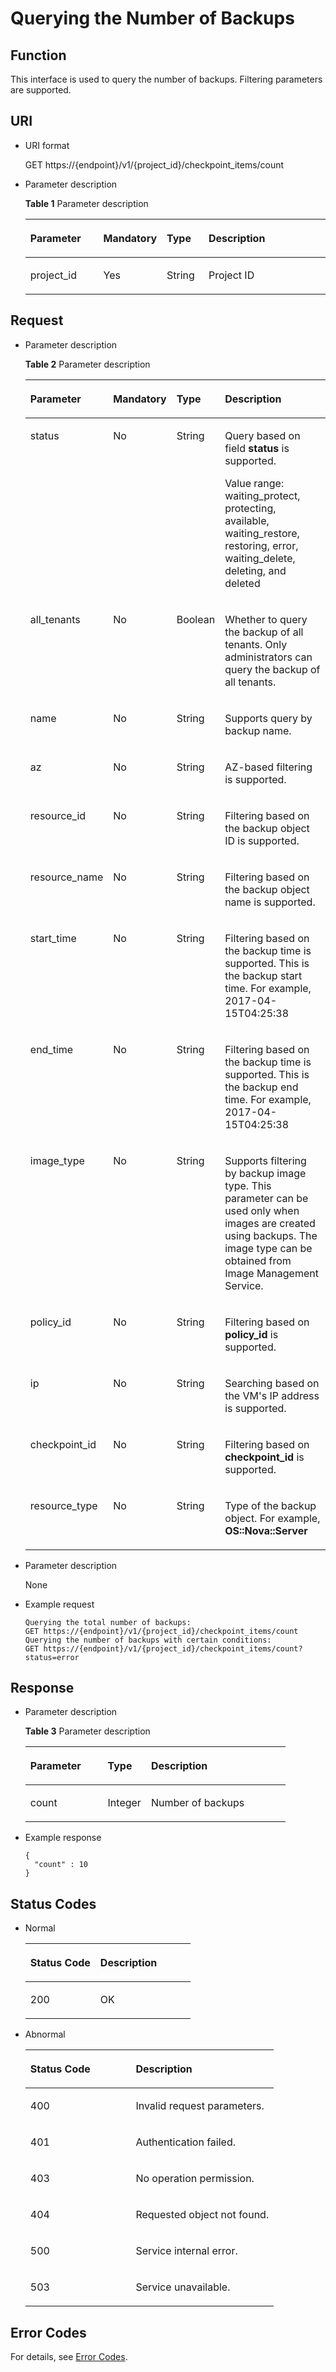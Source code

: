 # Querying the Number of Backups<a name="EN-US_TOPIC_0059304233"></a>

## Function<a name="section18839399"></a>

This interface is used to query the number of backups. Filtering parameters are supported.

## URI<a name="section35336865"></a>

-   URI format

    GET https://\{endpoint\}/v1/\{project\_id\}/checkpoint\_items/count

-   Parameter description

    **Table  1**  Parameter description

    <a name="table30414041"></a>
    <table><thead align="left"><tr id="row16726860"><th class="cellrowborder" valign="top" width="25.507449255074494%" id="mcps1.2.5.1.1"><p id="p45356064"><a name="p45356064"></a><a name="p45356064"></a>Parameter</p>
    </th>
    <th class="cellrowborder" valign="top" width="14.288571142885711%" id="mcps1.2.5.1.2"><p id="p49962569"><a name="p49962569"></a><a name="p49962569"></a>Mandatory</p>
    </th>
    <th class="cellrowborder" valign="top" width="14.288571142885711%" id="mcps1.2.5.1.3"><p id="p20436323"><a name="p20436323"></a><a name="p20436323"></a>Type</p>
    </th>
    <th class="cellrowborder" valign="top" width="45.91540845915409%" id="mcps1.2.5.1.4"><p id="p44729494"><a name="p44729494"></a><a name="p44729494"></a>Description</p>
    </th>
    </tr>
    </thead>
    <tbody><tr id="row9761029"><td class="cellrowborder" valign="top" width="25.507449255074494%" headers="mcps1.2.5.1.1 "><p id="p52445905"><a name="p52445905"></a><a name="p52445905"></a>project_id</p>
    </td>
    <td class="cellrowborder" valign="top" width="14.288571142885711%" headers="mcps1.2.5.1.2 "><p id="p20259946"><a name="p20259946"></a><a name="p20259946"></a>Yes</p>
    </td>
    <td class="cellrowborder" valign="top" width="14.288571142885711%" headers="mcps1.2.5.1.3 "><p id="p30442935"><a name="p30442935"></a><a name="p30442935"></a>String</p>
    </td>
    <td class="cellrowborder" valign="top" width="45.91540845915409%" headers="mcps1.2.5.1.4 "><p id="p65779720"><a name="p65779720"></a><a name="p65779720"></a>Project ID</p>
    </td>
    </tr>
    </tbody>
    </table>


## Request<a name="section49596331"></a>

-   Parameter description

    **Table  2**  Parameter description

    <a name="table19269226"></a>
    <table><thead align="left"><tr id="row18926014"><th class="cellrowborder" valign="top" width="25.507449255074494%" id="mcps1.2.5.1.1"><p id="p8549123210525"><a name="p8549123210525"></a><a name="p8549123210525"></a>Parameter</p>
    </th>
    <th class="cellrowborder" valign="top" width="14.288571142885711%" id="mcps1.2.5.1.2"><p id="p1054913213528"><a name="p1054913213528"></a><a name="p1054913213528"></a>Mandatory</p>
    </th>
    <th class="cellrowborder" valign="top" width="14.288571142885711%" id="mcps1.2.5.1.3"><p id="p9549163212527"><a name="p9549163212527"></a><a name="p9549163212527"></a>Type</p>
    </th>
    <th class="cellrowborder" valign="top" width="45.91540845915409%" id="mcps1.2.5.1.4"><p id="p25491432105218"><a name="p25491432105218"></a><a name="p25491432105218"></a>Description</p>
    </th>
    </tr>
    </thead>
    <tbody><tr id="row4633676"><td class="cellrowborder" valign="top" width="25.507449255074494%" headers="mcps1.2.5.1.1 "><p id="p39783513"><a name="p39783513"></a><a name="p39783513"></a>status</p>
    </td>
    <td class="cellrowborder" valign="top" width="14.288571142885711%" headers="mcps1.2.5.1.2 "><p id="p1239110"><a name="p1239110"></a><a name="p1239110"></a>No</p>
    </td>
    <td class="cellrowborder" valign="top" width="14.288571142885711%" headers="mcps1.2.5.1.3 "><p id="p33259067"><a name="p33259067"></a><a name="p33259067"></a>String</p>
    </td>
    <td class="cellrowborder" valign="top" width="45.91540845915409%" headers="mcps1.2.5.1.4 "><p id="p9629921"><a name="p9629921"></a><a name="p9629921"></a>Query based on field <strong id="b66521989"><a name="b66521989"></a><a name="b66521989"></a>status</strong> is supported.</p>
    <p id="p199923219255"><a name="p199923219255"></a><a name="p199923219255"></a>Value range: waiting_protect, protecting, available, waiting_restore, restoring, error, waiting_delete, deleting, and deleted</p>
    </td>
    </tr>
    <tr id="row8716248"><td class="cellrowborder" valign="top" width="25.507449255074494%" headers="mcps1.2.5.1.1 "><p id="p34927510"><a name="p34927510"></a><a name="p34927510"></a>all_tenants</p>
    </td>
    <td class="cellrowborder" valign="top" width="14.288571142885711%" headers="mcps1.2.5.1.2 "><p id="p10556036"><a name="p10556036"></a><a name="p10556036"></a>No</p>
    </td>
    <td class="cellrowborder" valign="top" width="14.288571142885711%" headers="mcps1.2.5.1.3 "><p id="p49732554"><a name="p49732554"></a><a name="p49732554"></a>Boolean</p>
    </td>
    <td class="cellrowborder" valign="top" width="45.91540845915409%" headers="mcps1.2.5.1.4 "><p id="p1805073"><a name="p1805073"></a><a name="p1805073"></a>Whether to query the backup of all tenants. Only administrators can query the backup of all tenants.</p>
    </td>
    </tr>
    <tr id="row16245660"><td class="cellrowborder" valign="top" width="25.507449255074494%" headers="mcps1.2.5.1.1 "><p id="p40830087"><a name="p40830087"></a><a name="p40830087"></a>name</p>
    </td>
    <td class="cellrowborder" valign="top" width="14.288571142885711%" headers="mcps1.2.5.1.2 "><p id="p18902726"><a name="p18902726"></a><a name="p18902726"></a>No</p>
    </td>
    <td class="cellrowborder" valign="top" width="14.288571142885711%" headers="mcps1.2.5.1.3 "><p id="p54725826"><a name="p54725826"></a><a name="p54725826"></a>String</p>
    </td>
    <td class="cellrowborder" valign="top" width="45.91540845915409%" headers="mcps1.2.5.1.4 "><p id="p3606882"><a name="p3606882"></a><a name="p3606882"></a>Supports query by backup name.</p>
    </td>
    </tr>
    <tr id="row32461939"><td class="cellrowborder" valign="top" width="25.507449255074494%" headers="mcps1.2.5.1.1 "><p id="p12171397"><a name="p12171397"></a><a name="p12171397"></a>az</p>
    </td>
    <td class="cellrowborder" valign="top" width="14.288571142885711%" headers="mcps1.2.5.1.2 "><p id="p46359087"><a name="p46359087"></a><a name="p46359087"></a>No</p>
    </td>
    <td class="cellrowborder" valign="top" width="14.288571142885711%" headers="mcps1.2.5.1.3 "><p id="p64098586"><a name="p64098586"></a><a name="p64098586"></a>String</p>
    </td>
    <td class="cellrowborder" valign="top" width="45.91540845915409%" headers="mcps1.2.5.1.4 "><p id="p24602990"><a name="p24602990"></a><a name="p24602990"></a>AZ-based filtering is supported.</p>
    </td>
    </tr>
    <tr id="row20100318"><td class="cellrowborder" valign="top" width="25.507449255074494%" headers="mcps1.2.5.1.1 "><p id="p17513057"><a name="p17513057"></a><a name="p17513057"></a>resource_id</p>
    </td>
    <td class="cellrowborder" valign="top" width="14.288571142885711%" headers="mcps1.2.5.1.2 "><p id="p9271521"><a name="p9271521"></a><a name="p9271521"></a>No</p>
    </td>
    <td class="cellrowborder" valign="top" width="14.288571142885711%" headers="mcps1.2.5.1.3 "><p id="p12795717"><a name="p12795717"></a><a name="p12795717"></a>String</p>
    </td>
    <td class="cellrowborder" valign="top" width="45.91540845915409%" headers="mcps1.2.5.1.4 "><p id="p29820150"><a name="p29820150"></a><a name="p29820150"></a>Filtering based on the backup object ID is supported.</p>
    </td>
    </tr>
    <tr id="row67054758"><td class="cellrowborder" valign="top" width="25.507449255074494%" headers="mcps1.2.5.1.1 "><p id="p62726324"><a name="p62726324"></a><a name="p62726324"></a>resource_name</p>
    </td>
    <td class="cellrowborder" valign="top" width="14.288571142885711%" headers="mcps1.2.5.1.2 "><p id="p47667523"><a name="p47667523"></a><a name="p47667523"></a>No</p>
    </td>
    <td class="cellrowborder" valign="top" width="14.288571142885711%" headers="mcps1.2.5.1.3 "><p id="p35864187"><a name="p35864187"></a><a name="p35864187"></a>String</p>
    </td>
    <td class="cellrowborder" valign="top" width="45.91540845915409%" headers="mcps1.2.5.1.4 "><p id="p19318019"><a name="p19318019"></a><a name="p19318019"></a>Filtering based on the backup object name is supported.</p>
    </td>
    </tr>
    <tr id="row39644444"><td class="cellrowborder" valign="top" width="25.507449255074494%" headers="mcps1.2.5.1.1 "><p id="p57083424"><a name="p57083424"></a><a name="p57083424"></a>start_time</p>
    </td>
    <td class="cellrowborder" valign="top" width="14.288571142885711%" headers="mcps1.2.5.1.2 "><p id="p60354632"><a name="p60354632"></a><a name="p60354632"></a>No</p>
    </td>
    <td class="cellrowborder" valign="top" width="14.288571142885711%" headers="mcps1.2.5.1.3 "><p id="p56887037"><a name="p56887037"></a><a name="p56887037"></a>String</p>
    </td>
    <td class="cellrowborder" valign="top" width="45.91540845915409%" headers="mcps1.2.5.1.4 "><p id="p44447270"><a name="p44447270"></a><a name="p44447270"></a>Filtering based on the backup time is supported. This is the backup start time. For example, 2017-04-15T04:25:38</p>
    </td>
    </tr>
    <tr id="row64481114"><td class="cellrowborder" valign="top" width="25.507449255074494%" headers="mcps1.2.5.1.1 "><p id="p55587725"><a name="p55587725"></a><a name="p55587725"></a>end_time</p>
    </td>
    <td class="cellrowborder" valign="top" width="14.288571142885711%" headers="mcps1.2.5.1.2 "><p id="p6311848"><a name="p6311848"></a><a name="p6311848"></a>No</p>
    </td>
    <td class="cellrowborder" valign="top" width="14.288571142885711%" headers="mcps1.2.5.1.3 "><p id="p41497684"><a name="p41497684"></a><a name="p41497684"></a>String</p>
    </td>
    <td class="cellrowborder" valign="top" width="45.91540845915409%" headers="mcps1.2.5.1.4 "><p id="p5869240"><a name="p5869240"></a><a name="p5869240"></a>Filtering based on the backup time is supported. This is the backup end time. For example, 2017-04-15T04:25:38</p>
    </td>
    </tr>
    <tr id="row52823167"><td class="cellrowborder" valign="top" width="25.507449255074494%" headers="mcps1.2.5.1.1 "><p id="p50818155"><a name="p50818155"></a><a name="p50818155"></a>image_type</p>
    </td>
    <td class="cellrowborder" valign="top" width="14.288571142885711%" headers="mcps1.2.5.1.2 "><p id="p22629924"><a name="p22629924"></a><a name="p22629924"></a>No</p>
    </td>
    <td class="cellrowborder" valign="top" width="14.288571142885711%" headers="mcps1.2.5.1.3 "><p id="p21084561"><a name="p21084561"></a><a name="p21084561"></a>String</p>
    </td>
    <td class="cellrowborder" valign="top" width="45.91540845915409%" headers="mcps1.2.5.1.4 "><p id="p30127899"><a name="p30127899"></a><a name="p30127899"></a>Supports filtering by backup image type. This parameter can be used only when images are created using backups. The image type can be obtained from Image Management Service.</p>
    </td>
    </tr>
    <tr id="row2715638"><td class="cellrowborder" valign="top" width="25.507449255074494%" headers="mcps1.2.5.1.1 "><p id="p18640117"><a name="p18640117"></a><a name="p18640117"></a>policy_id</p>
    </td>
    <td class="cellrowborder" valign="top" width="14.288571142885711%" headers="mcps1.2.5.1.2 "><p id="p33454533"><a name="p33454533"></a><a name="p33454533"></a>No</p>
    </td>
    <td class="cellrowborder" valign="top" width="14.288571142885711%" headers="mcps1.2.5.1.3 "><p id="p25462670"><a name="p25462670"></a><a name="p25462670"></a>String</p>
    </td>
    <td class="cellrowborder" valign="top" width="45.91540845915409%" headers="mcps1.2.5.1.4 "><p id="p49210359"><a name="p49210359"></a><a name="p49210359"></a>Filtering based on <strong id="b32903664"><a name="b32903664"></a><a name="b32903664"></a>policy_id</strong> is supported.</p>
    </td>
    </tr>
    <tr id="row40240047"><td class="cellrowborder" valign="top" width="25.507449255074494%" headers="mcps1.2.5.1.1 "><p id="p38218347"><a name="p38218347"></a><a name="p38218347"></a>ip</p>
    </td>
    <td class="cellrowborder" valign="top" width="14.288571142885711%" headers="mcps1.2.5.1.2 "><p id="p8678428"><a name="p8678428"></a><a name="p8678428"></a>No</p>
    </td>
    <td class="cellrowborder" valign="top" width="14.288571142885711%" headers="mcps1.2.5.1.3 "><p id="p31864106"><a name="p31864106"></a><a name="p31864106"></a>String</p>
    </td>
    <td class="cellrowborder" valign="top" width="45.91540845915409%" headers="mcps1.2.5.1.4 "><p id="p30855804"><a name="p30855804"></a><a name="p30855804"></a>Searching based on the VM's IP address is supported.</p>
    </td>
    </tr>
    <tr id="row65048224462"><td class="cellrowborder" valign="top" width="25.507449255074494%" headers="mcps1.2.5.1.1 "><p id="p0237194023212"><a name="p0237194023212"></a><a name="p0237194023212"></a>checkpoint_id</p>
    </td>
    <td class="cellrowborder" valign="top" width="14.288571142885711%" headers="mcps1.2.5.1.2 "><p id="p102371140173220"><a name="p102371140173220"></a><a name="p102371140173220"></a>No</p>
    </td>
    <td class="cellrowborder" valign="top" width="14.288571142885711%" headers="mcps1.2.5.1.3 "><p id="p723774013213"><a name="p723774013213"></a><a name="p723774013213"></a>String</p>
    </td>
    <td class="cellrowborder" valign="top" width="45.91540845915409%" headers="mcps1.2.5.1.4 "><p id="p102222037356"><a name="p102222037356"></a><a name="p102222037356"></a>Filtering based on <strong id="b10115730"><a name="b10115730"></a><a name="b10115730"></a>checkpoint_id</strong> is supported.</p>
    </td>
    </tr>
    <tr id="row2683195684117"><td class="cellrowborder" valign="top" width="25.507449255074494%" headers="mcps1.2.5.1.1 "><p id="p1673325924119"><a name="p1673325924119"></a><a name="p1673325924119"></a>resource_type</p>
    </td>
    <td class="cellrowborder" valign="top" width="14.288571142885711%" headers="mcps1.2.5.1.2 "><p id="p1568425604112"><a name="p1568425604112"></a><a name="p1568425604112"></a>No</p>
    </td>
    <td class="cellrowborder" valign="top" width="14.288571142885711%" headers="mcps1.2.5.1.3 "><p id="p1768412567412"><a name="p1768412567412"></a><a name="p1768412567412"></a>String</p>
    </td>
    <td class="cellrowborder" valign="top" width="45.91540845915409%" headers="mcps1.2.5.1.4 "><p id="p186845561418"><a name="p186845561418"></a><a name="p186845561418"></a>Type of the backup object. For example, <strong id="b156017511420"><a name="b156017511420"></a><a name="b156017511420"></a>OS::Nova::Server</strong></p>
    </td>
    </tr>
    </tbody>
    </table>

-   Parameter description

    None


-   Example request

    ```
    Querying the total number of backups:
    GET https://{endpoint}/v1/{project_id}/checkpoint_items/count
    Querying the number of backups with certain conditions:
    GET https://{endpoint}/v1/{project_id}/checkpoint_items/count?status=error
    ```


## Response<a name="section43713798"></a>

-   Parameter description

    **Table  3**  Parameter description

    <a name="table62483314"></a>
    <table><thead align="left"><tr id="row54452290"><th class="cellrowborder" valign="top" width="29.76%" id="mcps1.2.4.1.1"><p id="p112211038175218"><a name="p112211038175218"></a><a name="p112211038175218"></a>Parameter</p>
    </th>
    <th class="cellrowborder" valign="top" width="16.67%" id="mcps1.2.4.1.2"><p id="p2221538105212"><a name="p2221538105212"></a><a name="p2221538105212"></a>Type</p>
    </th>
    <th class="cellrowborder" valign="top" width="53.57000000000001%" id="mcps1.2.4.1.3"><p id="p172216385524"><a name="p172216385524"></a><a name="p172216385524"></a>Description</p>
    </th>
    </tr>
    </thead>
    <tbody><tr id="row15429337"><td class="cellrowborder" valign="top" width="29.76%" headers="mcps1.2.4.1.1 "><p id="p41816781"><a name="p41816781"></a><a name="p41816781"></a>count</p>
    </td>
    <td class="cellrowborder" valign="top" width="16.67%" headers="mcps1.2.4.1.2 "><p id="p18869760"><a name="p18869760"></a><a name="p18869760"></a>Integer</p>
    </td>
    <td class="cellrowborder" valign="top" width="53.57000000000001%" headers="mcps1.2.4.1.3 "><p id="p52055566"><a name="p52055566"></a><a name="p52055566"></a>Number of backups</p>
    </td>
    </tr>
    </tbody>
    </table>

-   Example response

    ```
    {
      "count" : 10
    }
    ```


## Status Codes<a name="section57879868"></a>

-   Normal

    <a name="table22031562"></a>
    <table><thead align="left"><tr id="row36417532"><th class="cellrowborder" valign="top" width="42.42%" id="mcps1.1.3.1.1"><p id="p64138952"><a name="p64138952"></a><a name="p64138952"></a>Status Code</p>
    </th>
    <th class="cellrowborder" valign="top" width="57.58%" id="mcps1.1.3.1.2"><p id="p27872649"><a name="p27872649"></a><a name="p27872649"></a>Description</p>
    </th>
    </tr>
    </thead>
    <tbody><tr id="row43092135"><td class="cellrowborder" valign="top" width="42.42%" headers="mcps1.1.3.1.1 "><p id="p802057"><a name="p802057"></a><a name="p802057"></a>200</p>
    </td>
    <td class="cellrowborder" valign="top" width="57.58%" headers="mcps1.1.3.1.2 "><p id="p64966680"><a name="p64966680"></a><a name="p64966680"></a>OK</p>
    </td>
    </tr>
    </tbody>
    </table>

-   Abnormal

    <a name="table27809723"></a>
    <table><thead align="left"><tr id="row49575386"><th class="cellrowborder" valign="top" width="42.42%" id="mcps1.1.3.1.1"><p id="p56183344"><a name="p56183344"></a><a name="p56183344"></a>Status Code</p>
    </th>
    <th class="cellrowborder" valign="top" width="57.58%" id="mcps1.1.3.1.2"><p id="p54557022"><a name="p54557022"></a><a name="p54557022"></a>Description</p>
    </th>
    </tr>
    </thead>
    <tbody><tr id="row57042701"><td class="cellrowborder" valign="top" width="42.42%" headers="mcps1.1.3.1.1 "><p id="p57056101"><a name="p57056101"></a><a name="p57056101"></a>400</p>
    </td>
    <td class="cellrowborder" valign="top" width="57.58%" headers="mcps1.1.3.1.2 "><p id="p58141453"><a name="p58141453"></a><a name="p58141453"></a>Invalid request parameters.</p>
    </td>
    </tr>
    <tr id="row53511030"><td class="cellrowborder" valign="top" width="42.42%" headers="mcps1.1.3.1.1 "><p id="p39426202"><a name="p39426202"></a><a name="p39426202"></a>401</p>
    </td>
    <td class="cellrowborder" valign="top" width="57.58%" headers="mcps1.1.3.1.2 "><p id="p39405794"><a name="p39405794"></a><a name="p39405794"></a>Authentication failed.</p>
    </td>
    </tr>
    <tr id="row19107831"><td class="cellrowborder" valign="top" width="42.42%" headers="mcps1.1.3.1.1 "><p id="p4230513"><a name="p4230513"></a><a name="p4230513"></a>403</p>
    </td>
    <td class="cellrowborder" valign="top" width="57.58%" headers="mcps1.1.3.1.2 "><p id="p7127300"><a name="p7127300"></a><a name="p7127300"></a>No operation permission.</p>
    </td>
    </tr>
    <tr id="row64145702"><td class="cellrowborder" valign="top" width="42.42%" headers="mcps1.1.3.1.1 "><p id="p28419344"><a name="p28419344"></a><a name="p28419344"></a>404</p>
    </td>
    <td class="cellrowborder" valign="top" width="57.58%" headers="mcps1.1.3.1.2 "><p id="p20265510"><a name="p20265510"></a><a name="p20265510"></a>Requested object not found.</p>
    </td>
    </tr>
    <tr id="row48171870"><td class="cellrowborder" valign="top" width="42.42%" headers="mcps1.1.3.1.1 "><p id="p9607394"><a name="p9607394"></a><a name="p9607394"></a>500</p>
    </td>
    <td class="cellrowborder" valign="top" width="57.58%" headers="mcps1.1.3.1.2 "><p id="p40001479"><a name="p40001479"></a><a name="p40001479"></a>Service internal error.</p>
    </td>
    </tr>
    <tr id="row24468997"><td class="cellrowborder" valign="top" width="42.42%" headers="mcps1.1.3.1.1 "><p id="p35831774"><a name="p35831774"></a><a name="p35831774"></a>503</p>
    </td>
    <td class="cellrowborder" valign="top" width="57.58%" headers="mcps1.1.3.1.2 "><p id="p16692587"><a name="p16692587"></a><a name="p16692587"></a>Service unavailable.</p>
    </td>
    </tr>
    </tbody>
    </table>


## Error Codes<a name="section61541938486"></a>

For details, see  [Error Codes](error-codes.md).

